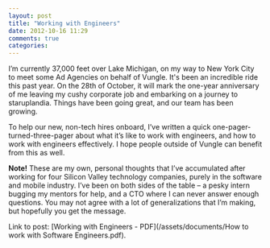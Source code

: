 ```yaml
---
layout: post
title: "Working with Engineers"
date: 2012-10-16 11:29
comments: true
categories: 
---
```


I’m currently 37,000 feet over Lake Michigan, on my way to New York City to meet some Ad Agencies on behalf of Vungle. It's been an incredible ride this past year. On the 28th of October, it will mark the one-year anniversary of me leaving my cushy corporate job and embarking on a journey to staruplandia. Things have been going great, and our team has been growing. 

To help our new, non-tech hires onboard, I’ve written a quick one-pager-turned-three-pager about what it’s like to work with engineers, and how to work with engineers effectively. I hope people outside of Vungle can benefit from this as well.

__Note!__ These are my own, personal thoughts that I’ve accumulated after working for four Silicon Valley technology companies, purely in the software and mobile industry. I’ve been on both sides of the table – a pesky intern bugging my mentors for help, and a CTO where I can never answer enough questions. You may not agree with a lot of generalizations that I’m making, but hopefully you get the message. 

Link to post: [Working with Engineers - PDF](/assets/documents/How to work with Software Engineers.pdf).